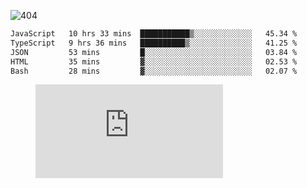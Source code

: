 ![404](https://user-images.githubusercontent.com/378023/89412096-6f759d80-d761-11ea-8c57-84b30ef3f2b1.png)
<!--START_SECTION:waka-->

```txt
JavaScript   10 hrs 33 mins  ███████████▒░░░░░░░░░░░░░   45.34 %
TypeScript   9 hrs 36 mins   ██████████▒░░░░░░░░░░░░░░   41.25 %
JSON         53 mins         █░░░░░░░░░░░░░░░░░░░░░░░░   03.84 %
HTML         35 mins         ▓░░░░░░░░░░░░░░░░░░░░░░░░   02.53 %
Bash         28 mins         ▓░░░░░░░░░░░░░░░░░░░░░░░░   02.07 %
```

<!--END_SECTION:waka-->
<figure><embed src="https://wakatime.com/share/@018b853e-267a-435d-a858-33e2b098b9d7/f3c3aa68-553a-4373-a9f9-2d456f62f780.svg"></embed></figure>
